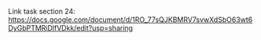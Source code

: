 Link task section 24:
https://docs.google.com/document/d/1RO_77sQJKBMRV7svwXdSbO63wt6DyGbPTMRiDlfVDkk/edit?usp=sharing